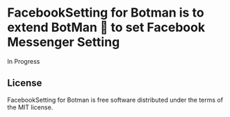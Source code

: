# FacebookSetting for Botman is to extend BotMan 🤖 to set Facebook Messenger Setting

In Progress

## License

FacebookSetting for Botman is free software distributed under the terms of the MIT license.
